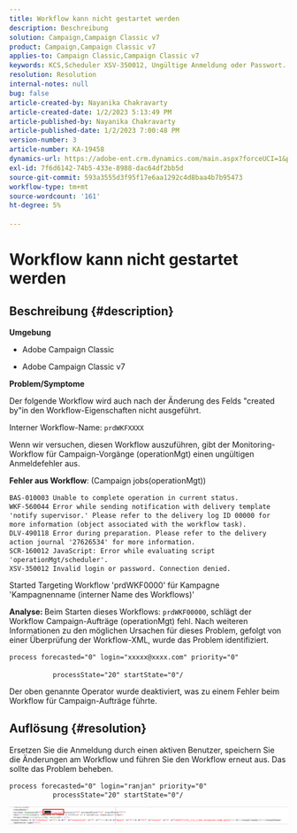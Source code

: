 ```yaml
---
title: Workflow kann nicht gestartet werden
description: Beschreibung
solution: Campaign,Campaign Classic v7
product: Campaign,Campaign Classic v7
applies-to: Campaign Classic,Campaign Classic v7
keywords: KCS,Scheduler XSV-350012, Ungültige Anmeldung oder Passwort. Verbindung verweigert.
resolution: Resolution
internal-notes: null
bug: false
article-created-by: Nayanika Chakravarty
article-created-date: 1/2/2023 5:13:49 PM
article-published-by: Nayanika Chakravarty
article-published-date: 1/2/2023 7:00:48 PM
version-number: 3
article-number: KA-19458
dynamics-url: https://adobe-ent.crm.dynamics.com/main.aspx?forceUCI=1&pagetype=entityrecord&etn=knowledgearticle&id=596d01cc-c08a-ed11-81ac-6045bd006c82
exl-id: 7f6d6142-74b5-433e-8988-dac64df2bb5d
source-git-commit: 593a3555d3f95f17e6aa1292c4d8baa4b7b95473
workflow-type: tm+mt
source-wordcount: '161'
ht-degree: 5%

---
```


# Workflow kann nicht gestartet werden

## Beschreibung {#description}


<b>Umgebung</b>

- Adobe Campaign Classic

- Adobe Campaign Classic v7

<b>Problem/Symptome</b>

Der folgende Workflow wird auch nach der Änderung des Felds &quot;created by&quot;in den Workflow-Eigenschaften nicht ausgeführt.

Interner Workflow-Name: ``prdWKFXXXX``

Wenn wir versuchen, diesen Workflow auszuführen, gibt der Monitoring-Workflow für Campaign-Vorgänge (operationMgt) einen ungültigen Anmeldefehler aus.

<b>Fehler aus Workflow</b>: (Campaign jobs(operationMgt))




```
BAS-010003 Unable to complete operation in current status.
WKF-560044 Error while sending notification with delivery template 'notify supervisor.' Please refer to the delivery log ID 00000 for more information (object associated with the workflow task).
DLV-490118 Error during preparation. Please refer to the delivery action journal '27626534' for more information.
SCR-160012 JavaScript: Error while evaluating script 'operationMgt/scheduler'.
XSV-350012 Invalid login or password. Connection denied.
```




Started Targeting Workflow &#39;prdWKF0000&#39; für Kampagne &#39;Kampagnenname (interner Name des Workflows)&#39;

<b>Analyse: </b>
Beim Starten dieses Workflows: `prdWKF00000`, schlägt der Workflow Campaign-Aufträge (operationMgt) fehl. Nach weiteren Informationen zu den möglichen Ursachen für dieses Problem, gefolgt von einer Überprüfung der Workflow-XML, wurde das Problem identifiziert.




```
process forecasted="0" login="xxxxx@xxxx.com" priority="0"

           processState="20" startState="0"/
```




Der oben genannte Operator wurde deaktiviert, was zu einem Fehler beim Workflow für Campaign-Aufträge führte.


## Auflösung {#resolution}


Ersetzen Sie die Anmeldung durch einen aktiven Benutzer, speichern Sie die Änderungen am Workflow und führen Sie den Workflow erneut aus. Das sollte das Problem beheben.




```
process forecasted="0" login="ranjan" priority="0"
           processState="20" startState="0"/
```






![](assets/852729f9-68d0-ec11-a7b5-0022480a8e40.png)
